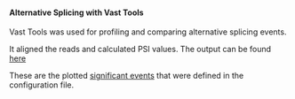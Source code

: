 #### Alternative Splicing with Vast Tools

Vast Tools was used for profiling and comparing alternative splicing events.

It aligned the reads and calculated PSI values. The output can be found [here](INCLUSION_LEVELS_FULL.tab)

These are the plotted [significant events](plot_events.PSI_plots.pdf) that were defined in the configuration file.
